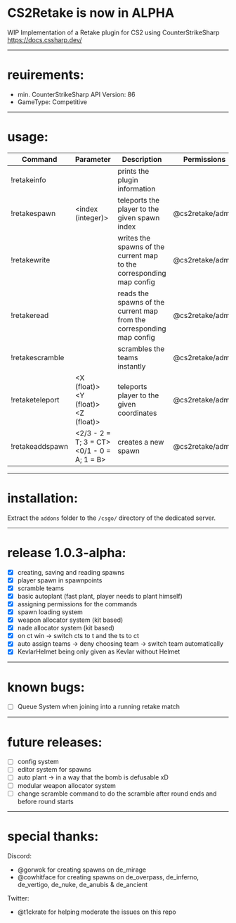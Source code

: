 # CS2Retake is now in ALPHA
  
WIP Implementation of a Retake plugin for CS2 using CounterStrikeSharp  
<https://docs.cssharp.dev/>  
  
---
# reuirements:  
- min. CounterStrikeSharp API Version: 86  
- GameType: Competitive
  
---
# usage:  
| Command         | Parameter                                  | Description                                                           | Permissions      |
|-----------------|--------------------------------------------|-----------------------------------------------------------------------|------------------|
| !retakeinfo     |                                            | prints the plugin information                                         |                  |
| !retakespawn    | <index (integer)>                          | teleports the player to the given spawn index                         | @cs2retake/admin |
| !retakewrite    |                                            | writes the spawns of the current map to the corresponding map config  | @cs2retake/admin |
| !retakeread     |                                            | reads the spawns of the current map from the corresponding map config | @cs2retake/admin |
| !retakescramble |                                            | scrambles the teams instantly                                         | @cs2retake/admin |
| !retaketeleport | <X (float)> <Y (float)> <Z (float)>        | teleports player to the given coordinates                             | @cs2retake/admin |
| !retakeaddspawn | <2/3 - 2 = T; 3 = CT> <0/1 - 0 = A; 1 = B> | creates a new spawn                                                   | @cs2retake/admin |
  
---
# installation:  
Extract the `addons` folder to the `/csgo/` directory of the dedicated server.  

---
# release 1.0.3-alpha:  
- [x] creating, saving and reading spawns
- [x] player spawn in spawnpoints 
- [x] scramble teams
- [x] basic autoplant (fast plant, player needs to plant himself) 
- [x] assigning permissions for the commands
- [x] spawn loading system
- [x] weapon allocator system (kit based)
- [x] nade allocator system (kit based)
- [x] on ct win -> switch cts to t and the ts to ct
- [x] auto assign teams -> deny choosing team -> switch team automatically
- [x] KevlarHelmet being only given as Kevlar without Helmet

---
# known bugs:  
- [ ] Queue System when joining into a running retake match

---
# future releases:  
- [ ] config system
- [ ] editor system for spawns
- [ ] auto plant -> in a way that the bomb is defusable xD
- [ ] modular weapon allocator system
- [ ] change scramble command to do the scramble after round ends and before round starts

---
# special thanks:  
Discord:
- @gorwok for creating spawns on de_mirage
- @cowhitface for creating spawns on de_overpass, de_inferno, de_vertigo, de_nuke, de_anubis & de_ancient

Twitter:
- @t1ckrate for helping moderate the issues on this repo 


